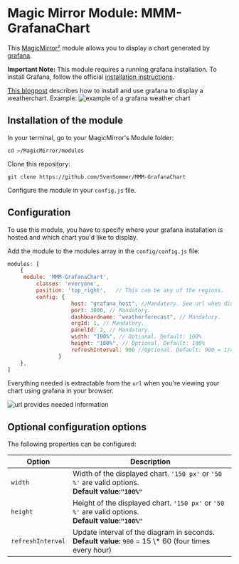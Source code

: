 # Magic Mirror Module: MMM-GrafanaChart
This [MagicMirror²](https://github.com/MichMich/MagicMirror) module allows you to display a chart generated by [grafana](https://grafana.com/).

<b>Important Note:</b> This module requires a running grafana installation. To install Grafana, follow the official [installation instructions](http://docs.grafana.org/installation/).

[This blogpost]() describes how to install and use grafana to display a weatherchart.
Example:
![example of a grafana weather chart](https://github.com/SvenSommer/MMM-GrafanaChart/blob/master/weather_explained.gif?raw=true)

## Installation of the module

In your terminal, go to your MagicMirror's Module folder:
````
cd ~/MagicMirror/modules
````

Clone this repository:
````
git clone https://github.com/SvenSommer/MMM-GrafanaChart
````

Configure the module in your `config.js` file.

## Configuration

To use this module, you have to specify where your grafana installation is hosted and which chart you'd like to display.



Add the module to the modules array in the `config/config.js` file:
````javascript
modules: [
	{
	 module: 'MMM-GrafanaChart',
		 classes: 'everyone',
		 position: 'top_right',   // This can be any of the regions.
		 config: {
					host: "grafana_host", //Mandatory. See url when displaying within grafana
					port: 3000, // Mandatory.
					dashboardname: "weatherforecast", // Mandatory.
					orgId: 1, // Mandatory.
					panelId: 2, // Mandatory.
					width: "100%", // Optional. Default: 100%
					height: "100%", // Optional. Default: 100%
					refreshInterval: 900 //Optional. Default: 900 = 1/4 hour
				}
	},
]
````

Everything needed is extractable from the <code>url</code> when you're viewing your chart using grafana in your browser.

![url provides needed information](https://github.com/SvenSommer/MMM-GrafanaChart/blob/master/config_url.png?raw=true)
## Optional configuration options

The following properties can be configured:


<table width="100%">
	<!-- why, markdown... -->
	<thead>
		<tr>
			<th>Option</th>
			<th width="100%">Description</th>
		</tr>
	<thead>
	<tbody>
		<tr>
			<td><code>width</code></td>
			<td>Width of the displayed chart. <code>'150 px'</code> or <code>'50 %'</code> are valid options.	<br><b>Default value:<code>"100%"</code></b></td>
		</tr>
		<tr>
			<td><code>height</code></td>
			<td>Height of the displayed chart. <code>'150 px'</code> or <code>'50 %'</code> are valid options.	<br><b>Default value:<code>"100%"</code></b></td>
		</tr>
			<tr>
			<td><code>refreshInterval</code></td>
			<td>Update interval of the diagram in seconds.
				<br><b>Default value:</b> <code>900</code>  = 15 \* 60 (four times every hour)
			</td>
		</tr>
	</tbody>
</table>
